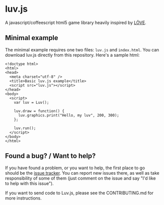luv.js
======
A javascript/coffeescript html5 game library heavily inspired by [LÖVE](http://love2d.org).

## Minimal example

The minimal example requires one two files: `luv.js` and `index.html`. You can download luv.js directly from this repository. Here's a sample html:

    <!doctype html>
    <html>
    <head>
      <meta charset="utf-8" />
      <title>Basic luv.js example</title>
      <script src="luv.js"></script>
    </head>
    <body>
      <script>
        var luv = Luv();

        luv.draw = function() {
          luv.graphics.print("Hello, my luv", 200, 300);
        };

        luv.run();
      </script>
    </body>
    </html>


## Found a bug? / Want to help?

If you have found a problem, or you want to help, the first place to go should be the
[issue tracker](https://github.com/kikito/luv.js/issues?). You can report new issues there,
as well as take responsibility of some of them (just comment on the issue and say "I'd like
to help with this issue").

If you want to send code to Luv.js, please see the CONTRIBUTING.md for more instructions.






